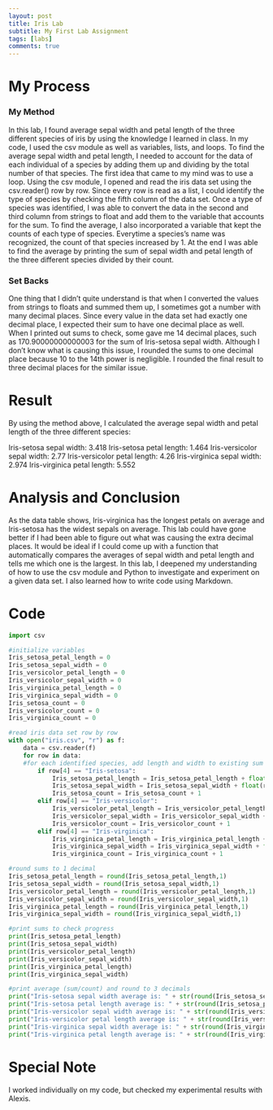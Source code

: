 ```yaml
---
layout: post
title: Iris Lab
subtitle: My First Lab Assignment
tags: [labs]
comments: true
---
```


# My Process

### My Method

In this lab, I found average sepal width and petal length of the three different species of iris by using the knowledge I learned in class. In my code, I used the csv module as well as variables, lists, and loops. To find the average sepal width and petal length, I needed to account for the data of each individual of a species by adding them up and dividing by the total number of that species. The first idea that came to my mind was to use a loop. Using the csv module, I opened and read the iris data set using the csv.reader() row by row. Since every row is read as a list, I could identify the type of species by checking the fifth column of the data set. Once a type of species was identified, I was able to convert the data in the second and third column from strings to float and add them to the variable that accounts for the sum. To find the average, I also incorporated a variable that kept the counts of each type of species. Everytime a species’s name was recognized, the count of that species increased by 1. At the end I was able to find the average by printing the sum of sepal width and petal length of the three different species divided by their count. 

### Set Backs

One thing that I didn’t quite understand is that when I converted the values from strings to floats and summed them up, I sometimes got a number with many decimal places. Since every value in the data set had exactly one decimal place, I expected their sum to have one decimal place as well. When I printed out sums to check, some gave me 14 decimal places, such as 170.90000000000003 for the sum of Iris-setosa sepal width. Although I don’t know what is causing this issue, I rounded the sums to one decimal place because 10 to the 14th power is negligible. I rounded the final result to three decimal places for the similar issue. 

# Result

By using the method above, I calculated the average sepal width and petal length of the three different species: 

Iris-setosa sepal width: 3.418
Iris-setosa petal length: 1.464
Iris-versicolor sepal width: 2.77
Iris-versicolor petal length: 4.26
Iris-virginica sepal width: 2.974
Iris-virginica petal length: 5.552

# Analysis and Conclusion
As the data table shows, Iris-virginica has the longest petals on average and Iris-setosa has the widest sepals on average. This lab could have gone better if I had been able to figure out what was causing the extra decimal places. It would be ideal if I could come up with a function that automatically compares the averages of sepal width and petal length and tells me which one is the largest. In this lab, I deepened my understanding of how to use the csv module and Python to investigate and experiment on a given data set. I also learned how to write code using Markdown.

# Code
```python
import csv

#initialize variables
Iris_setosa_petal_length = 0
Iris_setosa_sepal_width = 0
Iris_versicolor_petal_length = 0
Iris_versicolor_sepal_width = 0
Iris_virginica_petal_length = 0
Iris_virginica_sepal_width = 0
Iris_setosa_count = 0
Iris_versicolor_count = 0
Iris_virginica_count = 0

#read iris data set row by row
with open("iris.csv", "r") as f:
    data = csv.reader(f)
    for row in data:
    #for each identified species, add length and width to existing sum variable and add count by 1
        if row[4] == "Iris-setosa":
            Iris_setosa_petal_length = Iris_setosa_petal_length + float(row[2])
            Iris_setosa_sepal_width = Iris_setosa_sepal_width + float(row[1])
            Iris_setosa_count = Iris_setosa_count + 1
        elif row[4] == "Iris-versicolor":
            Iris_versicolor_petal_length = Iris_versicolor_petal_length + float(row[2])
            Iris_versicolor_sepal_width = Iris_versicolor_sepal_width + float(row[1])
            Iris_versicolor_count = Iris_versicolor_count + 1
        elif row[4] == "Iris-virginica":
            Iris_virginica_petal_length = Iris_virginica_petal_length + float(row[2])
            Iris_virginica_sepal_width = Iris_virginica_sepal_width + float(row[1])
            Iris_virginica_count = Iris_virginica_count + 1

#round sums to 1 decimal
Iris_setosa_petal_length = round(Iris_setosa_petal_length,1)
Iris_setosa_sepal_width = round(Iris_setosa_sepal_width,1)
Iris_versicolor_petal_length = round(Iris_versicolor_petal_length,1)
Iris_versicolor_sepal_width = round(Iris_versicolor_sepal_width,1)
Iris_virginica_petal_length = round(Iris_virginica_petal_length,1)
Iris_virginica_sepal_width = round(Iris_virginica_sepal_width,1)

#print sums to check progress
print(Iris_setosa_petal_length)
print(Iris_setosa_sepal_width)
print(Iris_versicolor_petal_length)
print(Iris_versicolor_sepal_width)
print(Iris_virginica_petal_length)
print(Iris_virginica_sepal_width)

#print average (sum/count) and round to 3 decimals
print("Iris-setosa sepal width average is: " + str(round(Iris_setosa_sepal_width/Iris_setosa_count,3)))
print("Iris-setosa petal length average is: " + str(round(Iris_setosa_petal_length/Iris_setosa_count,3)))
print("Iris-versicolor sepal width average is: " + str(round(Iris_versicolor_sepal_width/Iris_versicolor_count,3)))
print("Iris-versicolor petal length average is: " + str(round(Iris_versicolor_petal_length/Iris_versicolor_count,3)))
print("Iris-virginica sepal width average is: " + str(round(Iris_virginica_sepal_width/Iris_virginica_count,3)))
print("Iris-virginica petal length average is: " + str(round(Iris_virginica_petal_length/Iris_virginica_count,3)))
```
# Special Note

I worked individually on my code, but checked my experimental results with Alexis. 

